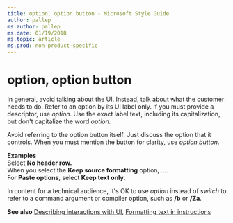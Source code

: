 ```yaml
---
title: option, option button - Microsoft Style Guide
author: pallep
ms.author: pallep
ms.date: 01/19/2018
ms.topic: article
ms.prod: non-product-specific
---
```


# option, option button

In general, avoid talking about the UI. Instead, talk about what the customer needs to do. Refer to an option by its UI label only. If you must provide a descriptor, use *option*. Use the exact label text, including its capitalization, but don't capitalize the word *option.*

Avoid referring to the option button itself. Just discuss the option that it
controls. When you must mention the button for clarity, use *option button*.

**Examples**  
Select **No header row.**  
When you select the **Keep source formatting** option, ....  
For **Paste options**, select **Keep text only**.  

In content for a technical audience, it's OK to use *option* instead of *switch* to refer to a command argument or compiler option, such as **/b** or **/Za**.   

**See also** [Describing interactions with UI](~/procedures-instructions/describing-interactions-with-ui.md), [Formatting text in instructions](~/procedures-instructions/formatting-text-in-instructions.md)  
